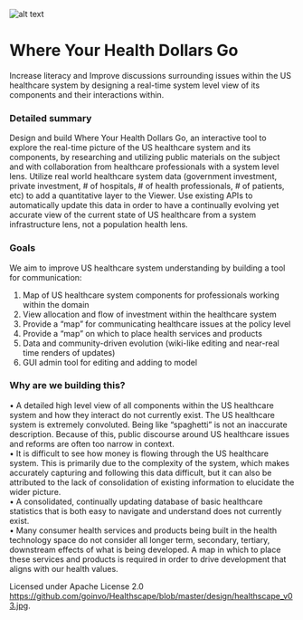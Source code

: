 ![alt text](https://github.com/goinvo/Healthscape/blob/master/design/healthscape_v04_small.jpg)


# Where Your Health Dollars Go

Increase literacy and Improve discussions surrounding issues within the US healthcare system by designing a real-time system level view of its components and their interactions within.


### Detailed summary

Design and build Where Your Health Dollars Go, an interactive tool to explore the real-time picture of the US healthcare system and its components, by researching and utilizing public materials on the subject and with collaboration from healthcare professionals with a system level lens. Utilize real world healthcare system data (government investment, private investment, # of hospitals, # of health professionals, # of patients, etc) to add a quantitative layer to the Viewer. Use existing APIs to automatically update this data in order to have a continually evolving yet accurate view of the current state of US healthcare from a system infrastructure lens, not a population health lens. 

### Goals

We aim to improve US healthcare system understanding by building a tool for communication:
1. Map of US healthcare system components for professionals working within the domain
2. View allocation and flow of investment within the healthcare system
3. Provide a “map” for communicating healthcare issues at the policy level
4. Provide a “map” on which to place health services and products
5. Data and community-driven evolution (wiki-like editing and near-real time renders of updates)
6. GUI admin tool for editing and adding to model

### Why are we building this?

• A detailed high level view of all components within the US healthcare system and how they interact do not currently exist. 
The US healthcare system is extremely convoluted. Being like “spaghetti” is not an inaccurate description. Because of this, public discourse around US healthcare issues and reforms are often too narrow in context.<br/>
• It is difficult to see how money is flowing through the US healthcare system. This is primarily due to the complexity of the system, which makes accurately capturing and following this data difficult, but it can also be attributed to the lack of consolidation of existing information to elucidate the wider picture.<br/>
• A consolidated, continually updating database of basic healthcare statistics that is both easy to navigate and understand does not currently exist.<br/>
• Many consumer health services and products being built in the health technology space do not consider all longer term, secondary, tertiary, downstream effects of what is being developed. A map in which to place these services and products is required in order to drive development that aligns with our health values. 



Licensed under Apache License 2.0
https://github.com/goinvo/Healthscape/blob/master/design/healthscape_v03.jpg.
